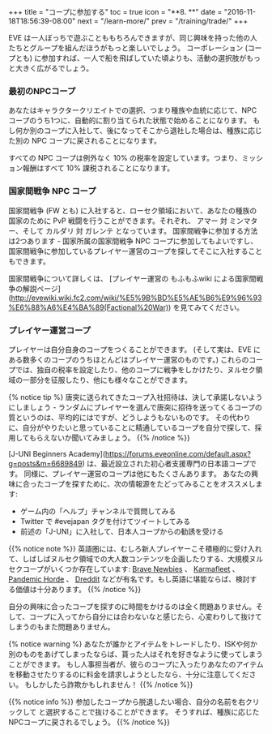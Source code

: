 +++ title = "コープに参加する" toc = true icon = "**8. **" date = "2016-11-18T18:56:39-08:00" next = "/learn-more/" prev = "/training/trade/" +++

EVE は一人ぼっちで遊ぶことももちろんできますが、同じ興味を持った他の人たちとグループを組んだほうがもっと楽しいでしょう。 コーポレーション (コープとも) に参加すれば、一人で船を飛ばしていた頃よりも、活動の選択肢がもっと大きく広がるでしょう。

### 最初のNPCコープ

あなたはキャラクタークリエイトでの選択、つまり種族や血統に応じて、NPCコープのうち1つに、自動的に割り当てられた状態で始めることになります。 もし何か別のコープに入社して、後になってそこから退社した場合は、種族に応じた別の NPC コープに戻されることになります。

すべての NPC コープは例外なく 10% の税率を設定しています。つまり、ミッション報酬はすべて 10% 課税されることになります。

### 国家間戦争 NPC コープ

国家間戦争 (FW とも) に入社すると、ローセク領域において、あなたの種族の国家のために PvP 戦闘を行うことができます。それぞれ、 アマー 対 ミンマター、そして カルダリ 対 ガレンテ となっています。 国家間戦争に参加する方法は2つあります - 国家所属の国家間戦争 NPC コープに参加してもよいですし、国家間戦争に参加しているプレイヤー運営のコープを探してそこに入社することもできます。

国家間戦争について詳しくは、 \[プレイヤー運営の もふもふwiki による国家間戦争の解説ページ\](http://evewiki.wiki.fc2.com/wiki/%E5%9B%BD%E5%AE%B6%E9%96%93%E6%88%A6%E4%BA%89(Factional%20War)) を見てみてください。

### プレイヤー運営コープ

プレイヤーは自分自身のコープをつくることができます。 (そして実は、EVE にある数多くのコープのうちほとんどはプレイヤー運営のものです。) これらのコープでは、独自の税率を設定したり、他のコープに戦争をしかけたり、ヌルセク領域の一部分を征服したり、他にも様々なことができます。

{% notice tip %} 唐突に送られてきたコープ入社招待は、決して承諾しないようにしましょう - ランダムにプレイヤーを選んで唐突に招待を送ってくるコープの質というのは、平均的にはですが、どうしようもないものです。 その代わりに、自分がやりたいと思っていることに精通しているコープを自分で探して、採用してもらえないか聞いてみましょう。 {{% /notice %}}

\[J-UNI Beginners Academy\](https://forums.eveonline.com/default.aspx?g=posts&m=6689849) は、最近設立された初心者支援専門の日本語コープです。 同様に、プレイヤー運営のコープは他にもたくさんあります。 あなたの興味に合ったコープを探すために、次の情報源をたどってみることをオススメします:

- ゲーム内の「ヘルプ」チャンネルで質問してみる
- Twitter で #evejapan タグを付けてツイートしてみる 
- 前述の「J-UNI」に入社して、日本人コープからの勧誘を受ける

{{% notice note %}} 英語圏には、むしろ新人プレイヤーこそ積極的に受け入れて、しばしばヌルセク領域での大人数コンテンツを企画したりする、大規模ヌルセクコープがいくつか存在しています: [Brave Newbies](http://www.bravecollective.com/) 、 [Karmafleet](https://recruit.karmafleet.org/) 、 [Pandemic Horde](https://www.reddit.com/r/pandemichorde/) 、 [Dreddit](http://dredditisrecruiting.com/) などが有名です。もし英語に堪能ならば、検討する価値は十分あります。 {{% /notice %}}

自分の興味に合ったコープを探すのに時間をかけるのは全く問題ありません。そして、コープに入ってから自分には合わないなと感じたら、心変わりして抜けてしまうのもまた問題ありません。

{% notice warning %} あなたが誰かとアイテムをトレードしたり、ISKや何か別のものをあげてしまったならば、貰った人はそれを好きなように使ってしまうことができます。 もし人事担当者が、彼らのコープに入ったりあなたのアイテムを移動させたりするのに料金を請求しようとしたなら、十分に注意してください。 もしかしたら詐欺かもしれません！ {{% /notice %}}

{{% notice info %}} 参加したコープから脱退したい場合、自分の名前を右クリックして <kbd></kbd> <kbd></kbd> と選択することで抜けることができます。 そうすれば、種族に応じたNPCコープに戻されるでしょう。 {{% /notice %}}